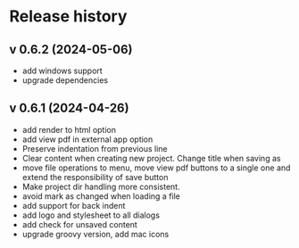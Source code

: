 # Release history

## v 0.6.2 (2024-05-06)
- add windows support
- upgrade dependencies

## v 0.6.1 (2024-04-26)
- add render to html option
- add view pdf in external app option
- Preserve indentation from previous line
- Clear content when creating new project. Change title when saving as
- move file operations to menu, move view pdf buttons to a single one and extend the responsibility of save button
- Make project dir handling more consistent.
- avoid mark as changed when loading a file
- add support for back indent
- add logo and stylesheet to all dialogs
- add check for unsaved content
- upgrade groovy version, add mac icons